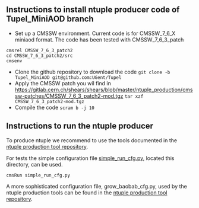 Instructions to install ntuple producer code of Tupel_MiniAOD branch
--------------------------------------------------------------------

* Set up a CMSSW environment. Current code is for CMSSW_7_6_X miniaod format. The code has been tested with CMSSW_7_6_3_patch
```
cmsrel CMSSW_7_6_3_patch2
cd CMSSW_7_6_3_patch2/src
cmsenv
```
* Clone the github repository to download the code
`git clone -b Tupel_MiniAOD git@github.com:UGent/Tupel`
* Apply the CMSSW patch you wil find in https://gitlab.cern.ch/shears/shears/blob/master/ntuple_production/cmssw-patches/CMSSW_7_6_3_patch2-mod.tgz
`tar xzf CMSSW_7_6_3_patch2-mod.tgz`
* Compile the code
`scram b -j 10`

Instructions to run the ntuple producer
---------------------------------------

To produce ntuple we recommend to use the tools documented in the [ntuple production tool repository](https://gitlab.cern.ch/shears/shears/blob/master/ntuple_production/README.md).

For tests the simple configuration file [simple_run_cfg.py](https://github.com/UGent/Tupel/blob/Tupel_MiniAOD/Tupel/simple_run_cfg.py), located this directory, can be used.

`cmsRun simple_run_cfg.py`

A more sophisticated configuration file, grow_baobab_cfg.py, used by the ntuple production tools can be found in the [ntuple production tool repository](https://gitlab.cern.ch/shears/shears/blob/master/ntuple_production/).

